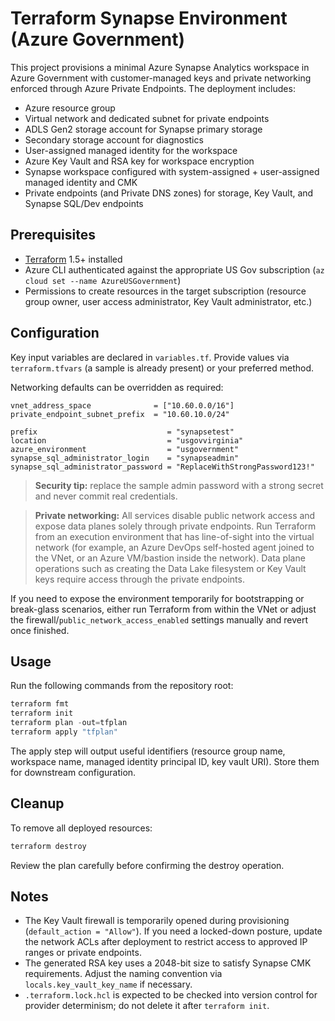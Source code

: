 # Terraform Synapse Environment (Azure Government)

This project provisions a minimal Azure Synapse Analytics workspace in Azure Government with customer-managed keys and private networking enforced through Azure Private Endpoints. The deployment includes:

- Azure resource group
- Virtual network and dedicated subnet for private endpoints
- ADLS Gen2 storage account for Synapse primary storage
- Secondary storage account for diagnostics
- User-assigned managed identity for the workspace
- Azure Key Vault and RSA key for workspace encryption
- Synapse workspace configured with system-assigned + user-assigned managed identity and CMK
- Private endpoints (and Private DNS zones) for storage, Key Vault, and Synapse SQL/Dev endpoints

## Prerequisites

- [Terraform](https://developer.hashicorp.com/terraform/downloads) 1.5+ installed
- Azure CLI authenticated against the appropriate US Gov subscription (`az cloud set --name AzureUSGovernment`)
- Permissions to create resources in the target subscription (resource group owner, user access administrator, Key Vault administrator, etc.)

## Configuration

Key input variables are declared in `variables.tf`. Provide values via `terraform.tfvars` (a sample is already present) or your preferred method.

Networking defaults can be overridden as required:

```hcl
vnet_address_space              = ["10.60.0.0/16"]
private_endpoint_subnet_prefix  = "10.60.10.0/24"
```

```hcl
prefix                             = "synapsetest"
location                           = "usgovvirginia"
azure_environment                  = "usgovernment"
synapse_sql_administrator_login    = "synapseadmin"
synapse_sql_administrator_password = "ReplaceWithStrongPassword123!"
```

> **Security tip:** replace the sample admin password with a strong secret and never commit real credentials.

> **Private networking:** All services disable public network access and expose data planes solely through private endpoints. Run Terraform from an execution environment that has line-of-sight into the virtual network (for example, an Azure DevOps self-hosted agent joined to the VNet, or an Azure VM/bastion inside the network). Data plane operations such as creating the Data Lake filesystem or Key Vault keys require access through the private endpoints.

If you need to expose the environment temporarily for bootstrapping or break-glass scenarios, either run Terraform from within the VNet or adjust the firewall/`public_network_access_enabled` settings manually and revert once finished.

## Usage

Run the following commands from the repository root:

```powershell
terraform fmt
terraform init
terraform plan -out=tfplan
terraform apply "tfplan"
```

The apply step will output useful identifiers (resource group name, workspace name, managed identity principal ID, key vault URI). Store them for downstream configuration.

## Cleanup

To remove all deployed resources:

```powershell
terraform destroy
```

Review the plan carefully before confirming the destroy operation.

## Notes

- The Key Vault firewall is temporarily opened during provisioning (`default_action = "Allow"`). If you need a locked-down posture, update the network ACLs after deployment to restrict access to approved IP ranges or private endpoints.
- The generated RSA key uses a 2048-bit size to satisfy Synapse CMK requirements. Adjust the naming convention via `locals.key_vault_key_name` if necessary.
- `.terraform.lock.hcl` is expected to be checked into version control for provider determinism; do not delete it after `terraform init`.
